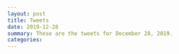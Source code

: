 ```yaml
---
layout: post
title: Tweets
date: 2019-12-28
summary: These are the tweets for December 28, 2019.
categories:
---
```


